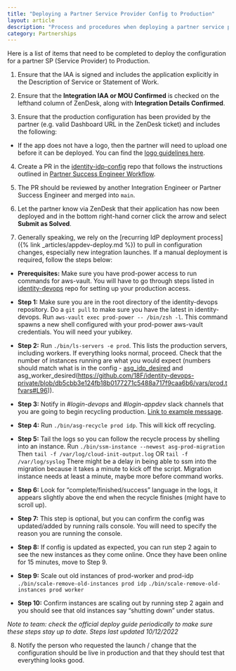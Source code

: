 ```yaml
---
title: "Deploying a Partner Service Provider Config to Production"
layout: article
description: "Process and procedures when deploying a partner service provider config to production"
category: Partnerships
---
```


Here is a list of items that need to be completed to deploy the configuration for a partner SP (Service Provider) to Production.

1. Ensure that the IAA is signed and includes the application explicitly in the Description of Service or Statement of Work.

2. Ensure that the **Integration IAA or MOU Confirmed** is checked on the lefthand column of ZenDesk, along with **Integration Details Confirmed**.

3. Ensure that the production configuration has been provided by the partner (e.g. valid Dashboard URL in the ZenDesk ticket) and includes the following:
  * If the app does not have a logo, then the partner will need to upload one before it can be deployed. You can find the [logo guidelines here](https://developers.login.gov/design-guidelines/#agency-logo-guidelines).

4. Create a PR in the [identity-idp-config](https://github.com/18f/identity-idp-config) repo that follows the instructions outlined in [Partner Success Engineer Workflow](https://docs.google.com/document/d/1WnTCdR8fwt46Eca1EHGQzyjnxfqhGfPe4uFti3PhVbg/edit#heading=h.pawq0m2tiuo3).

5. The PR should be reviewed by another Integration Engineer or Partner Success Engineer and merged into `main`.

6. Let the partner know via ZenDesk that their application has now been deployed and in the bottom right-hand corner click the arrow and select **Submit as Solved**.

7. Generally speaking, we rely on the [recurring IdP deployment process]({% link _articles/appdev-deploy.md %}) to pull in configuration changes, especially new integration launches. If a manual deployment is required, follow the steps below:
  
  * **Prerequisites:**
  Make sure you have prod-power access to run commands for aws-vault. You will have to go through steps listed in [identity-devops](https://github.com/18F/identity-devops/wiki/Setting-Up-AWS-Vault) repo for setting up your production access.
  
  * **Step 1:**
  Make sure you are in the root directory of the identity-devops repository.
  Do a `git pull` to make sure you have the latest in identity-devops.
  Run ```aws-vault exec prod-power -- /bin/zsh -l```.
  This command spawns a new shell configured with your prod-power aws-vault credentials. You will need your yubikey.
  
  * **Step 2:**
  Run `./bin/ls-servers -e prod`.
  This lists the production servers, including workers. If everything looks normal, proceed. Check that the number of instances running are what you would expect (numbers should match what is in the config - [asg_idp_desired](https://github.com/18F/identity-devops-private/blob/db5cbb3e124fb18b0177271c5488a717f9caa6b6/vars/prod.tfvars#L88) and asg_worker_desired(https://github.com/18F/identity-devops-private/blob/db5cbb3e124fb18b0177271c5488a717f9caa6b6/vars/prod.tfvars#L96)).

  * **Step 3:**
  Notify in *#login-devops* and *#login-appdev* slack channels that you are going to begin recycling production. [Link to example message](https://gsa-tts.slack.com/archives/C0NGESUN5/p1664914296671609). 
  
  * **Step 4:** 
  Run  `./bin/asg-recycle prod idp`. This will kick off recycling.

  * **Step 5:**
  Tail the logs so you can follow the recycle process by shelling into an instance. 
  Run `./bin/ssm-instance --newest asg-prod-migration`
  Then `tail -f /var/log/cloud-init-output.log` OR `tail -f /var/log/syslog`
  There might be a delay in being able to ssm into the migration because it takes a minute to kick off the script.  Migration instance needs at least a minute, maybe  more before command works.
  
  * **Step 6:**
  Look for “complete/finished/success” language in the logs, it appears slightly above the end when the recycle finishes (might have to scroll up).
  
  * **Step 7:**
  This step is optional, but you can confirm the config was updated/added by running rails console. 
  You will need to specify the reason you are running the console.

  * **Step 8:**
  If config is updated as expected, you can run step 2 again to see the new instances as they come online. Once they have been online for 15 minutes, move to Step 9.
  
  * **Step 9:**
  Scale out old instances of prod-worker and prod-idp
`./bin/scale-remove-old-instances prod idp`
`./bin/scale-remove-old-instances prod worker`

  * **Step 10:**
  Confirm instances are scaling out by running step 2 again and you should see that old instances say “shutting down” under status.

  *Note to team: check the official deploy guide periodically to make sure these steps stay up to date. Steps last updated 10/12/2022*  

8. Notify the person who requested the launch / change that the configuration should be live in production and that they should test that everything looks good.
